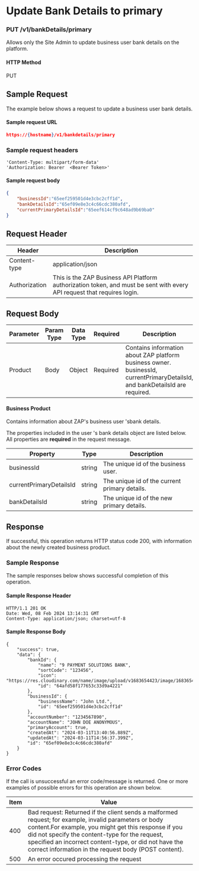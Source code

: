 # Update Bank Details to primary

### PUT /v1/bankDetails/primary <a href="#top" id="top"></a>

Allows only the Site Admin to update business user bank details on the platform.

#### HTTP Method <a href="#top" id="top"></a>

PUT

## Sample Request <a href="#samplerequest" id="samplerequest"></a>

The example below shows a request to update a business user bank details.

#### **Sample request** URL <a href="#top" id="top"></a>

```json
https://{hostname}/v1/bankdetails/primary
```

### **Sample request headers** <a href="#top" id="top"></a>

```
'Content-Type: multipart/form-data'
'Authorization: Bearer  <Bearer Token>'
```

#### **Sample request body** <a href="#top" id="top"></a>

```json
{
    "businessId":"65eef259501d4e3cbc2cff1d",
    "bankDetailsId":"65ef09e8e3c4c66cdc380afd",
    "currentPrimaryDetailsId":"65eef614cf9c648ad9b69ba0"
}
```

## Request Header <a href="#samplerequest" id="samplerequest"></a>

| Header        | Description                                                                                                             |
| ------------- | ----------------------------------------------------------------------------------------------------------------------- |
| Content-type  | application/json                                                                                                        |
| Authorization | This is the ZAP Business API Platform authorization token, and must be sent with every API request that requires login. |

## Request Body <a href="#samplerequest" id="samplerequest"></a>

<table><thead><tr><th width="122">Parameter</th><th width="73">Param Type</th><th width="86">Data Type</th><th width="100">Required</th><th>Description</th></tr></thead><tbody><tr><td>Product</td><td>Body</td><td>Object</td><td>Required</td><td>Contains information about ZAP platform business owner. businessId, currentPrimaryDetailsId, and bankDetailsId are required.</td></tr></tbody></table>

#### Business Product

Contains information about ZAP's business user 'sbank details.

The properties included in the user 's bank details object are listed below. All properties are **required** in the request message.

| Property                | Type   | Description                                   |
| ----------------------- | ------ | --------------------------------------------- |
| businessId              | string | The unique id of the business user.           |
| currentPrimaryDetailsId | string | The unique id of the current primary details. |
| bankDetailsId           | string | The unique id of the new primary details.     |

## Response <a href="#samplerequest" id="samplerequest"></a>

If successful, this operation returns HTTP status code 200, with information about the newly created business product.

### Sample Response <a href="#samplerequest" id="samplerequest"></a>

The sample responses below shows successful completion of this operation.

#### **Sample** Response Header <a href="#top" id="top"></a>

```
HTTP/1.1 201 OK
Date: Wed, 08 Feb 2024 13:14:31 GMT
Content-Type: application/json; charset=utf-8
```

#### **Sample** Response Body <a href="#top" id="top"></a>

```
{
    "success": true,
    "data": {
        "bankId": {
            "name": "9 PAYMENT SOLUTIONS BANK",
            "sortCode": "123456",
            "icon": "https://res.cloudinary.com/name/image/upload/v1683654423/image/1683654422041.png",
            "id": "64afd58f177653c33d9a4221"
        },
        "businessId": {
            "businessName": "John Ltd.",
            "id": "65eef259501d4e3cbc2cff1d"
        },
        "accountNumber": "1234567890",
        "accountName": "JOHN DOE ANONYMOUS",
        "primaryAccount": true,
        "createdAt": "2024-03-11T13:40:56.889Z",
        "updatedAt": "2024-03-11T14:56:37.399Z",
        "id": "65ef09e8e3c4c66cdc380afd"
    }
}
```

### Error Codes <a href="#samplerequest" id="samplerequest"></a>

If the call is unsuccessful an error code/message is returned. One or more examples of possible errors for this operation are shown below.

| Item | Value                                                                                                                                                                                                                                                                                                                             |
| ---- | --------------------------------------------------------------------------------------------------------------------------------------------------------------------------------------------------------------------------------------------------------------------------------------------------------------------------------- |
| 400  | Bad request: Returned if the client sends a malformed request; for example, invalid parameters or body content.For example, you might get this response if you did not specify the content-type for the request, specified an incorrect content-type, or did not have the correct information in the request body (POST content). |
| 500  | An error occured processing the request                                                                                                                                                                                                                                                                                           |
